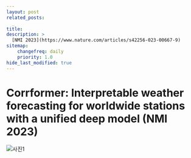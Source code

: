 ```yaml
---
layout: post
related_posts:
  _
title: 
description: >
  [NMI 2023](https://www.nature.com/articles/s42256-023-00667-9)
sitemap:
    changefreq: daily
    priority: 1.0
hide_last_modified: true
---
```


# Corrformer: Interpretable weather forecasting for worldwide stations with a unified deep model (NMI 2023)

![사진1](/assets/img/pytorch/corrformer0/fig1.png)